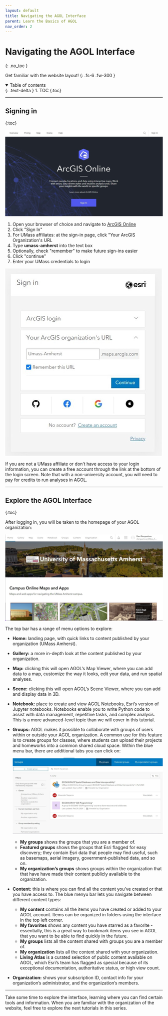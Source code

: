 ```yaml
---
layout: default
title: Navigating the AGOL Interface
parent: Learn the Basics of AGOL
nav_order: 2
---
```


# Navigating the AGOL Interface
{: .no_toc }

Get familiar with the website layout!
{: .fs-6 .fw-300 }

<details open markdown="block">
  <summary>
    Table of contents
  </summary>
  {: .text-delta }
1. TOC
{:toc}
</details>

---

## Signing in
{:toc}

![AGOL Landing Page](media/all_AGOL/intro_01.jpg "AGOL Landing Page")

1. Open your browser of choice and navigate to [ArcGIS Online](https://www.arcgis.com)
1. Click "Sign In"
1. For UMass affiliates: at the sign-in page, click "Your ArcGIS Organization's URL
1. Type **umass-amherst** into the text box
1. Optionally, check "remember" to make future sign-ins easier
1. Click "continue"
1. Enter your UMass credentials to login

![Sign-in Page](media/all_AGOL/intro_02.jpg "Sign-in Page")

If you are not a UMass affiliate or don’t have access to your login information, you can create a free account through the link at the bottom of the login screen. Note that with a non-university account, you will need to pay for credits to run analyses in AGOL.

---

## Explore the AGOL Interface
{:toc}

After logging in, you will be taken to the homepage of your AGOL organization:

![AGOL Homepage](media/all_AGOL/Intro_03.jpg "AGOL Homepage")

The top bar has a range of menu options to explore:

* **Home:** landing page, with quick links to content published by your organization (UMass Amherst).
* **Gallery:** a more in-depth look at the content published by your organization.
* **Map:** clicking this will open AGOL’s Map Viewer, where you can add data to a map, customize the way it looks, edit your data, and run spatial analyses.
* **Scene:** clicking this will open AGOL’s Scene Viewer, where you can add and display data in 3D.
* **Notebook:** place to create and view AGOL Notebooks, Esri’s version of Jupyter notebooks. Notebooks enable you to write Python code to assist with data management, repetitive tasks, and complex analysis. This is a more advanced-level topic than we will cover in this tutorial.
* **Groups:** AGOL makes it possible to collaborate with groups of users within or outside your AGOL organization. A common use for this feature is to create groups for classes, where students can upload their projects and homeworks into a common shared cloud space. Within the blue menu bar, there are additional tabs you can click on:

  !['My Groups' page](media/all_AGOL/Intro_04.jpg)
 
  * **My groups** shows the groups that you are a member of. 
  * **Featured groups** shows the groups that Esri flagged for easy discovery; they contain Esri data that people may find useful, such as basemaps, aerial imagery, government-published data, and so on. 
  * **My organization’s groups** shows groups within the organization that that have have made their content publicly available to the organization.
* **Content:** this is where you can find all the content you’ve created or that you have access to. The blue menyu bar lets you navigate between different content types:
  * **My content** contains all the items you have created or added to your AGOL account. Items can be organized in folders using the interface in the top left corner.
  * **My favorites** shows any content you have starred as a favorite - essentially, this is a great way to bookmark items you see in AGOL that you want to be able to find quickly in the future.
  * **My groups** lists all the content shared with groups you are a member of.
  * **My organization** lists all the content shared with your organization.
  * **Living Atlas** is a curated selection of public content available on AGOL, which Esri’s team has flagged as special because of its exceptional documentation, authoritative status, or high view count. 
* **Organization:** shows your subscription ID, contact info for your organization’s administrator, and the organization’s members.

---

Take some time to explore the interface, learning where you can find certain tools and information. When you are familiar with the organization of the website, feel free to explore the next tutorials in this series.


















